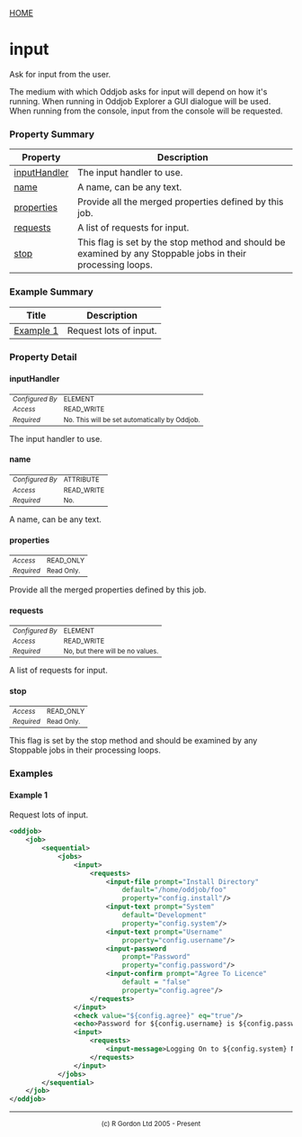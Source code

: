 [HOME](../../../README.md)
# input

Ask for input from the user.


The medium with
which Oddjob asks for input will depend on how it's running. When
running in Oddjob Explorer a GUI dialogue will be used. When running
from the console, input from the console will be requested.

### Property Summary

| Property | Description |
| -------- | ----------- |
| [inputHandler](#propertyinputHandler) | The input handler to use. | 
| [name](#propertyname) | A name, can be any text. | 
| [properties](#propertyproperties) | Provide all the merged properties defined by this job. | 
| [requests](#propertyrequests) | A list of requests for input. | 
| [stop](#propertystop) | This flag is set by the stop method and should be examined by any Stoppable jobs in their processing loops. | 


### Example Summary

| Title | Description |
| ----- | ----------- |
| [Example 1](#example1) | Request lots of input. |


### Property Detail
#### inputHandler <a name="propertyinputHandler"></a>

<table style='font-size:smaller'>
      <tr><td><i>Configured By</i></td><td>ELEMENT</td></tr>
      <tr><td><i>Access</i></td><td>READ_WRITE</td></tr>
      <tr><td><i>Required</i></td><td>No. This will be set automatically by Oddjob.</td></tr>
</table>

The input handler to use.

#### name <a name="propertyname"></a>

<table style='font-size:smaller'>
      <tr><td><i>Configured By</i></td><td>ATTRIBUTE</td></tr>
      <tr><td><i>Access</i></td><td>READ_WRITE</td></tr>
      <tr><td><i>Required</i></td><td>No.</td></tr>
</table>

A name, can be any text.

#### properties <a name="propertyproperties"></a>

<table style='font-size:smaller'>
      <tr><td><i>Access</i></td><td>READ_ONLY</td></tr>
      <tr><td><i>Required</i></td><td>Read Only.</td></tr>
</table>

Provide all the merged properties defined by this
job.

#### requests <a name="propertyrequests"></a>

<table style='font-size:smaller'>
      <tr><td><i>Configured By</i></td><td>ELEMENT</td></tr>
      <tr><td><i>Access</i></td><td>READ_WRITE</td></tr>
      <tr><td><i>Required</i></td><td>No, but there will be no values.</td></tr>
</table>

A list of requests for input.

#### stop <a name="propertystop"></a>

<table style='font-size:smaller'>
      <tr><td><i>Access</i></td><td>READ_ONLY</td></tr>
      <tr><td><i>Required</i></td><td>Read Only.</td></tr>
</table>

This flag is set by the stop method and should
be examined by any Stoppable jobs in their processing loops.


### Examples
#### Example 1 <a name="example1"></a>

Request lots of input.

```xml
<oddjob>
    <job>
        <sequential>
            <jobs>
                <input>
                    <requests>
                        <input-file prompt="Install Directory"
                            default="/home/oddjob/foo"
                            property="config.install"/>
                        <input-text prompt="System"
                            default="Development"
                            property="config.system"/>
                        <input-text prompt="Username"
                            property="config.username"/>
                        <input-password
                            prompt="Password"
                            property="config.password"/>
                        <input-confirm prompt="Agree To Licence"
                            default = "false"
                            property="config.agree"/>
                    </requests>
                </input>
                <check value="${config.agree}" eq="true"/>
                <echo>Password for ${config.username} is ${config.password}</echo>
                <input>
                    <requests>
                        <input-message>Logging On to ${config.system} Now!</input-message>
                    </requests>
                </input>
            </jobs>
        </sequential>
    </job>
</oddjob>
```



-----------------------

<div style='font-size: smaller; text-align: center;'>(c) R Gordon Ltd 2005 - Present</div>
